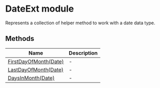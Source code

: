 # DateExt module

Represents a collection of helper method to work with a date data type.

## Methods

|Name|Description|
|-|-|
|[FirstDayOfMonth(Date)](./FirstDayOfMonth.md)|-|
|[LastDayOfMonth(Date)](./LastDayOfMonth.md)|-|
|[DaysInMonth(Date)](./DaysInMonth.md)|-|
